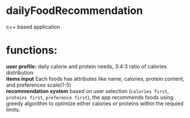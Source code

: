 # dailyFoodRecommendation
c++ based application
# functions:
**user profile:** daily calorie and protein needs, 3:4:3 ratio of calories distribution  
**items input** Each foods has attributes like name, calories, protein content, and preferences scale(1-5)  
**recommendation system** based on user selection (`calories first`, `proteins first`, `preference first`), the app recommends foods using greedy algorithm to optimize either calories or proteins within the requied limits.  

